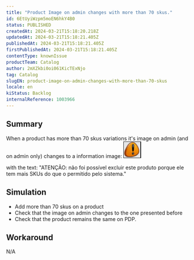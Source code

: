 ```yaml
---
title: "Product Image on admin changes with more than 70 skus."
id: 6EtUyiWzpm5moEN6hkY4B0
status: PUBLISHED
createdAt: 2024-03-21T15:18:20.218Z
updatedAt: 2024-03-21T15:18:21.405Z
publishedAt: 2024-03-21T15:18:21.405Z
firstPublishedAt: 2024-03-21T15:18:21.405Z
contentType: knownIssue
productTeam: Catalog
author: 2mXZkbi0oi061KicTExNjo
tag: Catalog
slugEN: product-image-on-admin-changes-with-more-than-70-skus
locale: en
kiStatus: Backlog
internalReference: 1003966
---
```


## Summary


When a product has more than 70 skus variations it's image on admin (and on admin only) changes to a information image:
 ![](https://raw.githubusercontent.com/vtexdocs/help-center-content/refs/heads/main/docs/en/known-issues/Catalog/product-image-on-admin-changes-with-more-than-70-skus_1.png)

with the text: "ATENÇÃO: não foi possível excluir este produto porque ele tem mais SKUs do que o permitido pelo sistema."


##

## Simulation



- Add more than 70 skus on a product
- Check that the image on admin changes to the one presented before
- Check that the product remains the same on PDP.


##

## Workaround


N/A






